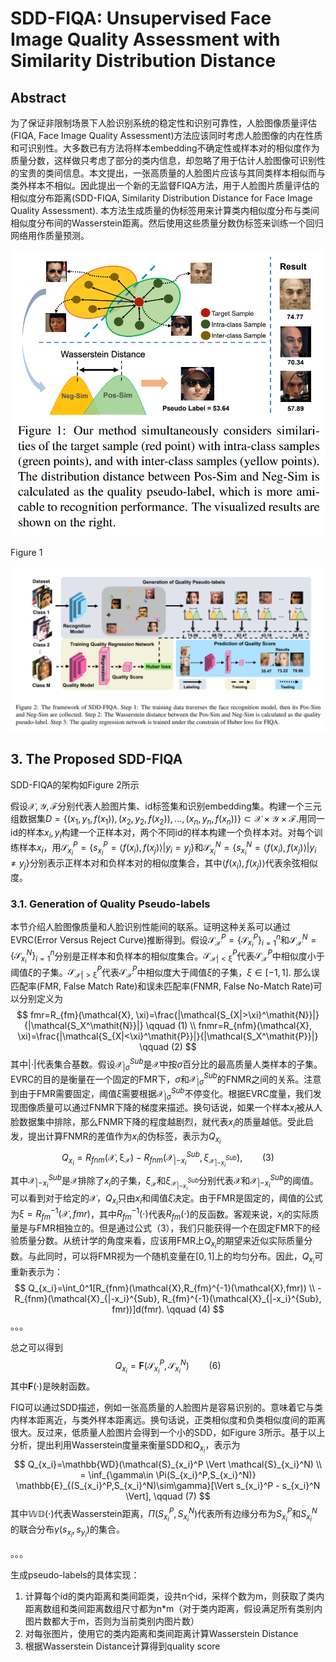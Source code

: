 # SDD-FIQA: Unsupervised Face Image Quality Assessment with Similarity Distribution Distance

## Abstract

为了保证非限制场景下人脸识别系统的稳定性和识别可靠性，人脸图像质量评估(FIQA, Face Image Quality Assessment)方法应该同时考虑人脸图像的内在性质和可识别性。大多数已有方法将样本embedding不确定性或样本对的相似度作为质量分数，这样做只考虑了部分的类内信息，却忽略了用于估计人脸图像可识别性的宝贵的类间信息。本文提出，一张高质量的人脸图片应该与其同类样本相似而与类外样本不相似。因此提出一个新的无监督FIQA方法，用于人脸图片质量评估的相似度分布距离(SDD-FIQA, Similarity Distribution Distance for Face Image Quality Assessment). 本方法生成质量的伪标签用来计算类内相似度分布与类间相似度分布间的Wasserstein距离。然后使用这些质量分数伪标签来训练一个回归网络用作质量预测。

![Figure 1](1.png "Figure 1")

Figure 1

![Figure 2](2.png "Figure 2")

## 3. The Proposed SDD-FIQA

SDD-FIQA的架构如Figure 2所示

假设$\mathcal{X,Y,F}$分别代表人脸图片集、id标签集和识别embedding集。构建一个三元组数据集$D=\{(x_1,y_1,f(x_1)),(x_2,y_2,f(x_2)),...,(x_n,y_n,f(x_n))\} \subset \mathcal{X \times Y \times F}.$用同一id的样本$x_i,y_i$构建一个正样本对，两个不同id的样本构建一个负样本对。对每个训练样本$x_i$，用$\mathcal{S}_{x_i}^P=\{s_{x_i}^P=\langle f(x_i), f(x_j) \rangle | y_i=y_j\}$和$\mathcal{S}_{x_i}^N=\{s_{x_i}^N=\langle f(x_i), f(x_j) \rangle | y_i \ne y_j\}$分别表示正样本对和负样本对的相似度集合，其中$\langle f(x_i), f(x_j) \rangle$代表余弦相似度。

### 3.1. Generation of Quality Pseudo-labels

本节介绍人脸图像质量和人脸识别性能间的联系。证明这种关系可以通过EVRC(Error Versus Reject Curve)推断得到。假设$\mathcal{S_X}^P=\{\mathcal{S}_{x_i}^P\}_{i=1}^n$和$\mathcal{S_X}^N=\{\mathcal{S}_{x_i}^N\}_{i=1}^n$分别是正样本和负样本的相似度集合。$\mathcal{S_{X|<\xi}}^P$代表$\mathcal{S_X}^P$中相似度小于阈值$\xi$的子集。$\mathcal{S_{X|>\xi}}^P$代表$\mathcal{S_X}^P$中相似度大于阈值$\xi$的子集，$\xi \in [-1,1]$. 那么误匹配率(FMR, False Match Rate)和误未匹配率(FNMR, False No-Match Rate)可以分别定义为
$$
fmr=R_{fm}(\mathcal{X}, \xi)=\frac{|\mathcal{S_{X|>\xi}^\mathit{N}}|}{|\mathcal{S_X^\mathit{N}}|} \qquad (1) \\
fnmr=R_{nfm}(\mathcal{X}, \xi)=\frac{|\mathcal{S_{X|<\xi}^\mathit{P}}|}{|\mathcal{S_X^\mathit{P}}|} \qquad (2)
$$
其中$|\cdot|$代表集合基数。假设$\mathcal{X}_{| \sigma}^{Sub}$是$\mathcal{X}$中按$\sigma$百分比的最高质量人类样本的子集。EVRC的目的是衡量在一个固定的FMR下，$\sigma$和$\mathcal{X}_{| \sigma}^{Sub}$的FNMR之间的关系。注意到由于FMR需要固定，阈值$\xi$需要根据$\mathcal{X}_{| \sigma}^{Sub}$不停变化。根据EVRC度量，我们发现图像质量可以通过FNMR下降的梯度来描述。换句话说，如果一个样本$x_i$被从人脸数据集中排除，那么FNMR下降的程度越剧烈，就代表$x_i$的质量越低。受此启发，提出计算FNMR的差值作为$x_i$的伪标签，表示为$Q_{x_i}$
$$
Q_{x_i}=R_{fnm}(\mathcal{X, \xi_X})-R_{fnm}(\mathcal{X}_{|-x_i}^{Sub}, \xi_{\mathcal{X}_{|-x_i}^{Sub}}), \qquad (3)
$$
其中$\mathcal{X}_{|-x_i}^{Sub}$是$\mathcal{X}$排除了$x_i$的子集，$\xi_{\mathcal{X}}$和$\xi_{\mathcal{X}_{|-x_i}^{Sub}}$分别代表$\mathcal{X}$和$\mathcal{X}_{|-x_i}^{Sub}$的阈值。可以看到对于给定的$\mathcal{X}$，$Q_{x_i}$只由$x_i$和阈值$\xi$决定。由于FMR是固定的，阈值的公式为$\xi=R_{fm}^{-1}(\mathcal{X}, fmr)$，其中$R_{fm}^{-1}(\cdot)$代表$R_{fm}(\cdot)$的反函数。客观来说，$x_i$的实际质量是与FMR相独立的。但是通过公式（3），我们只能获得一个在固定FMR下的经验质量分数。从统计学的角度来看，应该用FMR上$Q_{x_i}$的期望来近似实际质量分数。与此同时，可以将FMR视为一个随机变量在$[0,1]$上的均匀分布。因此，$Q_{x_i}$可重新表示为：
$$
Q_{x_i}=\int_0^1[R_{fnm}(\mathcal{X},R_{fm}^{-1}(\mathcal{X},fmr)) \\
-R_{fnm}(\mathcal{X}_{|-x_i}^{Sub}, R_{fm}^{-1}(\mathcal{X}_{|-x_i}^{Sub}, fmr))]d(fmr).  \qquad (4)
$$
。。。

总之可以得到
$$
Q_{x_i}=\textbf{F}(\mathcal{S}_{x_i}^P, \mathcal{S}_{x_i}^N)  \qquad (6)
$$
其中$\textbf{F}(\cdot)$是映射函数。

FIQ可以通过SDD描述，例如一张高质量的人脸图片是容易识别的。意味着它与类内样本距离近，与类外样本距离远。换句话说，正类相似度和负类相似度间的距离很大。反过来，低质量人脸图片会得到一个小的SDD，如Figure 3所示。基于以上分析，提出利用Wasserstein度量来衡量SDD和$Q_{x_i}$，表示为
$$
Q_{x_i}=\mathbb{WD}(\mathcal{S}_{x_i}^P \Vert \mathcal{S}_{x_i}^N) \\
= \inf_{\gamma\in \Pi(S_{x_i}^P,S_{x_i}^N)} \mathbb{E}_{(S_{x_i}^P,S_{x_i}^N)\sim\gamma}[\Vert s_{x_i}^P - s_{x_i}^N \Vert], \qquad (7)
$$
其中$\mathbb{WD}(\cdot)$代表Wasserstein距离，$\Pi(S_{x_i}^P,S_{x_i}^N)$代表所有边缘分布为$S_{x_i}^P$和$S_{x_i}^N$的联合分布$\gamma(s_{x_i}, s_{y_i})$的集合。

。。。

生成pseudo-labels的具体实现：
1. 计算每个id的类内距离和类间距类，设共n个id，采样个数为m，则获取了类内距离数组和类间距离数组尺寸都为n*m（对于类内距离，假设满足所有类别内图片数都大于m，否则为当前类别内图片数）
2. 对每张图片，使用它的类内距离和类间距离计算Wasserstein Distance
3. 根据Wasserstein Distance计算得到quality score